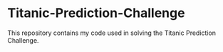 # Titanic-Prediction-Challenge
This repository contains my code used in solving the Titanic Prediction Challenge.
